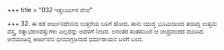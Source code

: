 +++
title = "032 ಇತ್ತಲರ್ಜುನ ದೇವ"

+++
32. ಈ ಕಡೆ ಅರ್ಜುನದೇವನು ಉತ್ತರೆಯ ಬಳಿಗೆ ಹೋದ. ತಾನು ಯುದ್ಧ ಭೂಮಿಯಿಂದ ತಂದಿದ್ದ ಉತ್ತಮ ವಸ್ತ್ರ, ರತ್ನಾಭರಣವಸ್ತುಗಳು ಎಲ್ಲವನ್ನು ಅವಳಿಗೆ ನೀಡಿದ. ಅನಂತರ ಸಂತಸದಿಂದ ಆ ಚಂದ್ರವಂಶದ ಮದಿಸಿದ ಆನೆಯಂತಿದ್ದ ಅರ್ಜುನನು ಭೀಮಾಗ್ರಜನಾದ ಧರ್ಮರಾಯನ ಬಳಿಗೆ ಬಂದ.
